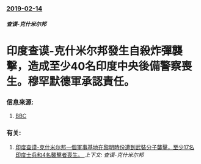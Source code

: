 ### [2019-02-14](/news/2019/02/14/index.md)

##### 查谟-克什米尔邦
# 印度查谟-克什米尔邦發生自殺炸彈襲擊，造成至少40名印度中央後備警察喪生。穆罕默德軍承認責任。 




### 信息来源:

1. [BBC](https://www.bbc.co.uk/news/world-asia-india-47240660)

### 有关:

1. [印度查谟-克什米尔邦一個軍事基地在黎明時份遭到武裝分子襲擊，至少17名印度士兵和4名襲擊者喪生。 ](/news/2016/09/18/印度查谟-克什米尔邦一個軍事基地在黎明時份遭到武裝分子襲擊-至少17名印度士兵和4名襲擊者喪生.md) _上下文: 查谟-克什米尔邦_
